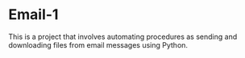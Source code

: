 # Email-1
This is a project that involves automating procedures as sending and downloading files from email messages using Python.
